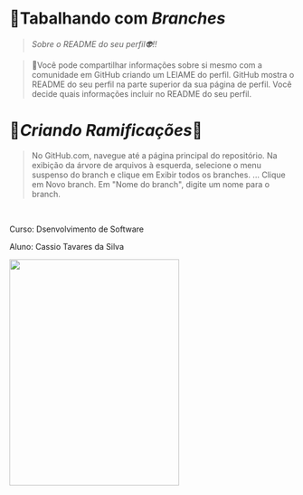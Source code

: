 # 🚀Tabalhando com *Branches*
>*Sobre o README do seu perfil👽!!*

>📘Você pode compartilhar informações sobre si mesmo com a comunidade em GitHub criando um LEIAME do perfil.
>GitHub mostra o README do seu perfil na parte superior da sua página de perfil.
>Você decide quais informações incluir no README do seu perfil. 


# 🌲*Criando Ramificações*🌲

>No GitHub.com, navegue até a página principal do repositório.
>Na exibição da árvore de arquivos à esquerda, selecione o menu suspenso do branch e clique em Exibir todos os branches. ...
>Clique em Novo branch.
>Em "Nome do branch", digite um nome para o branch.
<br>
<div>
  <p>Curso: Dsenvolvimento de Software</p>
  <p>Aluno: Cassio Tavares da Silva</p>
  <img src="https://github.com/user-attachments/assets/d51a7c64-1379-4a72-8ca8-7f01864b312e" width=300"" height="400"//>
</div>
  
